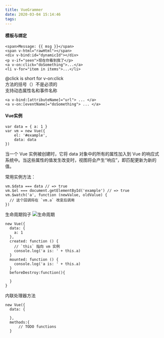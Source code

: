 ```yaml
---
title: VueGrammer
date: 2020-03-04 15:14:46
tags:
---
```

#### 模板与绑定
```
<span>Message: {{ msg }}</span>
<span v-html="rawHtml"></span>
<div v-bind:id="dynamicId"></div>
<p v-if="seen">现在你看到我了</p>
<a v-on:click="doSomething">...</a>
<li v-for="item in items">...</li>
```
@click is short for v-on:click<br>
方法的括号（）不是必须的<br>
支持动态属性名和事件名称
```
<a v-bind:[attributeName]="url"> ... </a>
<a v-on:[eventName]="doSomething"> ... </a>
```
#### Vue实例
```
var data = { a: 1 }
var vm = new Vue({
    el: '#example',
    data: data
})
```
当一个 Vue 实例被创建时，它将 data 对象中的所有的属性加入到 Vue 的响应式系统中。当这些属性的值发生改变时，视图将会产生“响应”，即匹配更新为新的值。

常用实例方法：
```
vm.$data === data // => true
vm.$el === document.getElementById('example') // => true
vm.$watch('a', function (newValue, oldValue) {
  // 这个回调将在 `vm.a` 改变后调用
})
```
生命周期钩子
![生命周期](https://tvax4.sinaimg.cn/large/a60edd42gy1gciycw8nxuj20xc2cftaj.jpg)
```
new Vue({
  data: {
    a: 1
  },
  created: function () {
    // `this` 指向 vm 实例
    console.log('a is: ' + this.a)
  }
  mounted: function () {
    console.log('a is: ' + this.a)
  }
  beforeDestroy:function(){

  }
}
```
内联处理器方法
```
new Vue({
  data: {
    
  },
  methods:{
      // TODO functions
  }
```